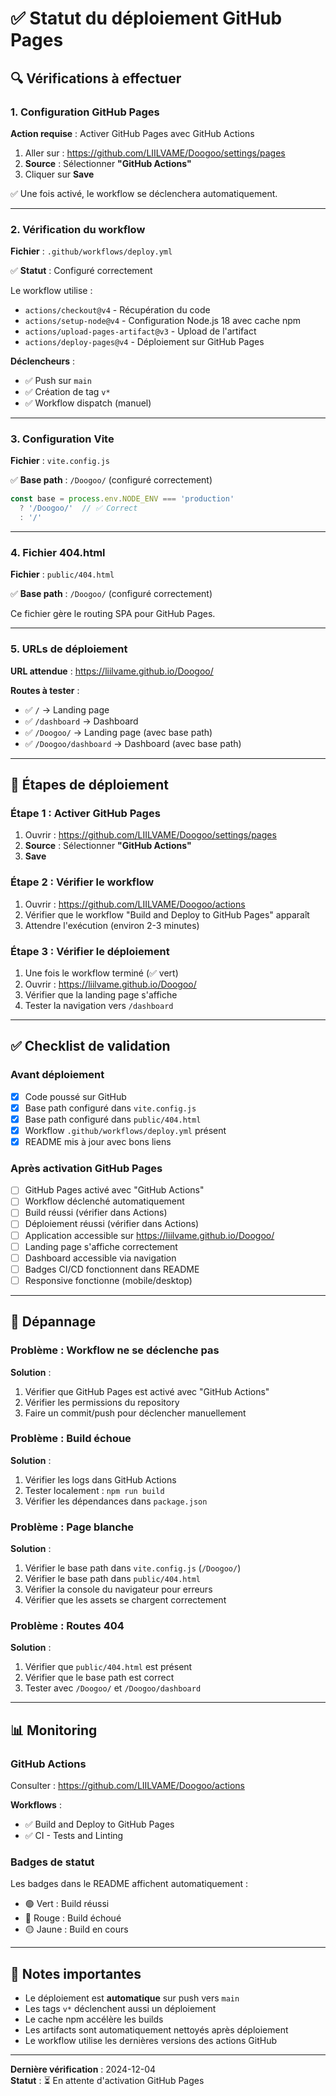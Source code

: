 # ✅ Statut du déploiement GitHub Pages

## 🔍 Vérifications à effectuer

### 1. Configuration GitHub Pages

**Action requise** : Activer GitHub Pages avec GitHub Actions

1. Aller sur : https://github.com/LIILVAME/Doogoo/settings/pages
2. **Source** : Sélectionner **"GitHub Actions"**
3. Cliquer sur **Save**

✅ Une fois activé, le workflow se déclenchera automatiquement.

---

### 2. Vérification du workflow

**Fichier** : `.github/workflows/deploy.yml`

✅ **Statut** : Configuré correctement

Le workflow utilise :
- `actions/checkout@v4` - Récupération du code
- `actions/setup-node@v4` - Configuration Node.js 18 avec cache npm
- `actions/upload-pages-artifact@v3` - Upload de l'artifact
- `actions/deploy-pages@v4` - Déploiement sur GitHub Pages

**Déclencheurs** :
- ✅ Push sur `main`
- ✅ Création de tag `v*`
- ✅ Workflow dispatch (manuel)

---

### 3. Configuration Vite

**Fichier** : `vite.config.js`

✅ **Base path** : `/Doogoo/` (configuré correctement)

```javascript
const base = process.env.NODE_ENV === 'production' 
  ? '/Doogoo/'  // ✅ Correct
  : '/'
```

---

### 4. Fichier 404.html

**Fichier** : `public/404.html`

✅ **Base path** : `/Doogoo/` (configuré correctement)

Ce fichier gère le routing SPA pour GitHub Pages.

---

### 5. URLs de déploiement

**URL attendue** : https://liilvame.github.io/Doogoo/

**Routes à tester** :
- ✅ `/` → Landing page
- ✅ `/dashboard` → Dashboard
- ✅ `/Doogoo/` → Landing page (avec base path)
- ✅ `/Doogoo/dashboard` → Dashboard (avec base path)

---

## 🚀 Étapes de déploiement

### Étape 1 : Activer GitHub Pages

1. Ouvrir : https://github.com/LIILVAME/Doogoo/settings/pages
2. **Source** : Sélectionner **"GitHub Actions"**
3. **Save**

### Étape 2 : Vérifier le workflow

1. Ouvrir : https://github.com/LIILVAME/Doogoo/actions
2. Vérifier que le workflow "Build and Deploy to GitHub Pages" apparaît
3. Attendre l'exécution (environ 2-3 minutes)

### Étape 3 : Vérifier le déploiement

1. Une fois le workflow terminé (✅ vert)
2. Ouvrir : https://liilvame.github.io/Doogoo/
3. Vérifier que la landing page s'affiche
4. Tester la navigation vers `/dashboard`

---

## ✅ Checklist de validation

### Avant déploiement

- [x] Code poussé sur GitHub
- [x] Base path configuré dans `vite.config.js`
- [x] Base path configuré dans `public/404.html`
- [x] Workflow `.github/workflows/deploy.yml` présent
- [x] README mis à jour avec bons liens

### Après activation GitHub Pages

- [ ] GitHub Pages activé avec "GitHub Actions"
- [ ] Workflow déclenché automatiquement
- [ ] Build réussi (vérifier dans Actions)
- [ ] Déploiement réussi (vérifier dans Actions)
- [ ] Application accessible sur https://liilvame.github.io/Doogoo/
- [ ] Landing page s'affiche correctement
- [ ] Dashboard accessible via navigation
- [ ] Badges CI/CD fonctionnent dans README
- [ ] Responsive fonctionne (mobile/desktop)

---

## 🐛 Dépannage

### Problème : Workflow ne se déclenche pas

**Solution** :
1. Vérifier que GitHub Pages est activé avec "GitHub Actions"
2. Vérifier les permissions du repository
3. Faire un commit/push pour déclencher manuellement

### Problème : Build échoue

**Solution** :
1. Vérifier les logs dans GitHub Actions
2. Tester localement : `npm run build`
3. Vérifier les dépendances dans `package.json`

### Problème : Page blanche

**Solution** :
1. Vérifier le base path dans `vite.config.js` (`/Doogoo/`)
2. Vérifier le base path dans `public/404.html`
3. Vérifier la console du navigateur pour erreurs
4. Vérifier que les assets se chargent correctement

### Problème : Routes 404

**Solution** :
1. Vérifier que `public/404.html` est présent
2. Vérifier que le base path est correct
3. Tester avec `/Doogoo/` et `/Doogoo/dashboard`

---

## 📊 Monitoring

### GitHub Actions

Consulter : https://github.com/LIILVAME/Doogoo/actions

**Workflows** :
- ✅ Build and Deploy to GitHub Pages
- ✅ CI - Tests and Linting

### Badges de statut

Les badges dans le README affichent automatiquement :
- 🟢 Vert : Build réussi
- 🔴 Rouge : Build échoué
- 🟡 Jaune : Build en cours

---

## 📝 Notes importantes

- Le déploiement est **automatique** sur push vers `main`
- Les tags `v*` déclenchent aussi un déploiement
- Le cache npm accélère les builds
- Les artifacts sont automatiquement nettoyés après déploiement
- Le workflow utilise les dernières versions des actions GitHub

---

**Dernière vérification** : 2024-12-04  
**Statut** : ⏳ En attente d'activation GitHub Pages

